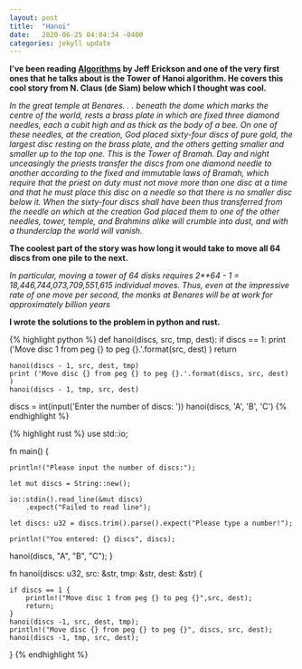 ```yaml
---
layout: post
title:  "Hanoi"
date:   2020-06-25 04:04:34 -0400
categories: jekyll update
---
```


**I've been reading [Algorithms][algorithms] by Jeff Erickson and one of the very first ones that he talks about is the Tower of Hanoi algorithm. He covers this cool 
story from N. Claus (de Siam) below which I thought was cool.** 

*In the great temple at Benares. . . beneath the dome which marks the centre of
the world, rests a brass plate in which are fixed three diamond needles, each
a cubit high and as thick as the body of a bee. On one of these needles, at the
creation, God placed sixty-four discs of pure gold, the largest disc resting on the
brass plate, and the others getting smaller and smaller up to the top one. This is
the Tower of Bramah. Day and night unceasingly the priests transfer the discs
from one diamond needle to another according to the fixed and immutable
laws of Bramah, which require that the priest on duty must not move more
than one disc at a time and that he must place this disc on a needle so that
there is no smaller disc below it. When the sixty-four discs shall have been thus
transferred from the needle on which at the creation God placed them to one
of the other needles, tower, temple, and Brahmins alike will crumble into dust,
and with a thunderclap the world will vanish.*

**The coolest part of the story was how long it would take to move all 64 discs from one pile to the next.**

*In particular, moving a tower of 64 disks requires 2**64 - 1 =
 18,446,744,073,709,551,615 individual moves. Thus, even at the impressive rate
of one move per second, the monks at Benares will be at work for approximately
 billion years*

**I wrote the solutions to the problem in python and rust.** 

{% highlight python %}
def hanoi(discs, src, tmp, dest):
    if discs == 1:
       print ('Move disc 1 from peg {} to peg {}.'.format(src, dest) )
       return
    
    hanoi(discs - 1, src, dest, tmp)
    print ('Move disc {} from peg {} to peg {}.'.format(discs, src, dest) )  
    hanoi(discs - 1, tmp, src, dest)

    
discs = int(input('Enter the number of discs: '))
hanoi(discs, 'A', 'B', 'C')
{% endhighlight %}

{% highlight rust %}
use std::io;

fn main() {

    println!("Please input the number of discs:");

    let mut discs = String::new();

    io::stdin().read_line(&mut discs)
        .expect("Failed to read line");

    let discs: u32 = discs.trim().parse().expect("Please type a number!");

    println!("You entered: {} discs", discs);

   hanoi(discs, "A", "B", "C");
}

fn hanoi(discs: u32, src: &str, tmp: &str, dest: &str) {
    
    
    if discs == 1 {
        println!("Move disc 1 from peg {} to peg {}",src, dest);
        return;
    }
    hanoi(discs -1, src, dest, tmp);
    println!("Move disc {} from peg {} to peg {}", discs, src, dest);
    hanoi(discs -1, tmp, src, dest);

}
{% endhighlight %}

[Algorithms]: https://jeffe.cs.illinois.edu/teaching/algorithms/

